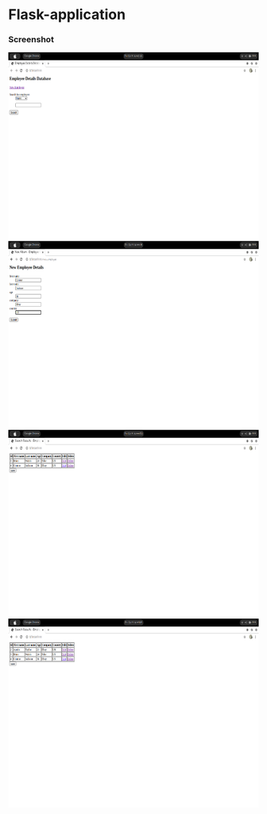 # Flask-application


### Screenshot
 <div style="display:grid">
  <img src="EmployeeManager/screenshot/Screenshot from 2020-10-09 16-42-32.png" height="380px"/>
  <img src="EmployeeManager/screenshot/Screenshot from 2020-10-09 16-44-19.png" height="380px"/>
  <img src="EmployeeManager/screenshot/Screenshot from 2020-10-09 16-44-53.png" height="380px"/>
  <img src="EmployeeManager/screenshot/Screenshot from 2020-10-09 16-49-09.png" height="380px"/>
</div>
